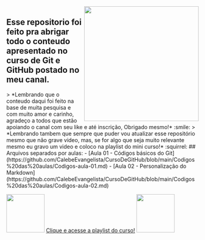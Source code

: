 <img src="https://i.imgur.com/qngJv3q.png" align="right" width="300">
<h2>Esse repositorio foi feito pra abrigar todo o conteudo apresentado no curso de Git e GitHub postado no meu canal.</h2>
> *Lembrando que o conteudo daqui foi feito na base de muita pesquisa e com muito amor e carinho, agradeço a todos que estão apoiando o canal com seu like e até inscrição, Obrigado mesmo!* :smile: 
> *Lembrando tambem que sempre que puder vou atualizar esse repositório mesmo que não grave video, mas, se for algo que seja muito relevante mesmo eu gravo um video e coloco na playlist do mini curso!* :squirrel:
## Arquivos separados por aulas:
 - [Aula 01 - Códigos básicos do Git](https://github.com/CalebeEvangelista/CursoDeGitHub/blob/main/Codigos%20das%20aulas/Codigos-aula-01.md) 
 - [Aula 02 - Personalização do Markdown](https://github.com/CalebeEvangelista/CursoDeGitHub/blob/main/Codigos%20das%20aulas/Codigos-aula-02.md)

<img src="https://i.imgur.com/qngJv3q.png" width="100"></h2> [Clique e acesse a playlist do curso!](https://www.youtube.com/playlist?list=PLBwyuonjf0zxFSRZWw9XVL08JOQoqYUBy) <img src="https://i.imgur.com/qngJv3q.png" width="100"></h2> 
